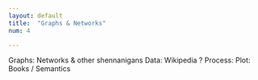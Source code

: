 ```yaml
---
layout: default
title:  "Graphs & Networks"
num: 4

---
```


Graphs: Networks & other shennanigans
        Data: Wikipedia ?
        Process:
        Plot:
    Books / Semantics

